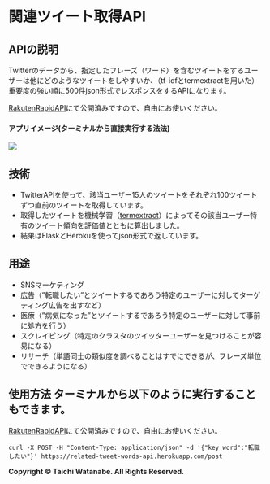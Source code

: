 # 関連ツイート取得API

## APIの説明

Twitterのデータから、指定したフレーズ（ワード）を含むツイートをするユーザーは他にどのようなツイートをしやすいか、（tf-idfとtermextractを用いた）重要度の強い順に500件json形式でレスポンスをするAPIになります。

[RakutenRapidAPI](https://api.rakuten.net/seven0525/api/related-tweet-words-api)にて公開済みですので、自由にお使いください。
  

#### アプリイメージ(ターミナルから直接実行する法法)
![](readme_images/flask-web1.png)
   

## 技術
- TwitterAPIを使って、該当ユーザー15人のツイートをそれぞれ100ツイートずつ直前のツイートを取得しています。  
- 取得したツイートを機械学習（[termextract](http://gensen.dl.itc.u-tokyo.ac.jp/pytermextract/)）によってその該当ユーザー特有のツイート傾向を評価値とともに算出しました。  
- 結果はFlaskとHerokuを使ってjson形式で返しています。
   

## 用途 
- SNSマーケティング  
- 広告（”転職したい”とツイートするであろう特定のユーザーに対してターゲティング広告を出すなど）   
- 医療（”病気になった”とツイートするであろう特定のユーザーに対して事前に処方を行う）  
- スクレイピング（特定のクラスタのツイッターユーザーを見つけることが容易になる）  
- リサーチ（単語同士の類似度を調べることはすでにできるが、フレーズ単位でできるようになる）  
  
   
## 使用方法 ターミナルから以下のように実行することもできます。
[RakutenRapidAPI](https://api.rakuten.net/seven0525/api/related-tweet-words-api)にて公開済みですので、自由にお使いください。


```
curl -X POST -H "Content-Type: application/json" -d '{"key_word":"転職したい"}' https://related-tweet-words-api.herokuapp.com/post
```

**Copyright © Taichi Watanabe. All Rights Reserved.**
